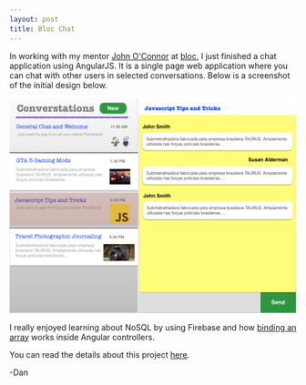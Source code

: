 ```yaml
---
layout: post
title: Bloc Chat
---
```


In working with my mentor [John O'Connor](https://github.com/sax1johno) at [bloc](https://www.bloc.io/), I just finished a chat application using AngularJS. It is a single page web application where you can chat with other users in selected conversations. Below is a screenshot of the initial design below.


[<img src="/img/bloc_chat_screenshot.jpg">](http://blocchat.herokuapp.com/)<br>

I really enjoyed learning about NoSQL by using Firebase and how [binding an array](https://www.firebase.com/docs/web/libraries/angular/guide/synchronized-arrays.html) works inside Angular controllers.

You can read the details about this project [here](/projects/blocchat.html).

-Dan

